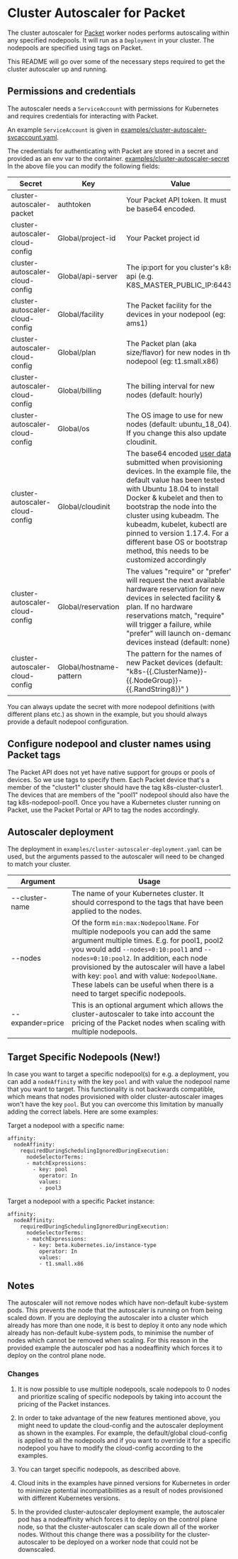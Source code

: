 # Cluster Autoscaler for Packet

The cluster autoscaler for [Packet](https://packet.com) worker nodes performs
autoscaling within any specified nodepools. It will run as a `Deployment` in
your cluster. The nodepools are specified using tags on Packet.

This README will go over some of the necessary steps required to get
the cluster autoscaler up and running.

## Permissions and credentials

The autoscaler needs a `ServiceAccount` with permissions for Kubernetes and
requires credentials for interacting with Packet.

An example `ServiceAccount` is given in [examples/cluster-autoscaler-svcaccount.yaml](examples/cluster-autoscaler-svcaccount.yaml).

The credentials for authenticating with Packet are stored in a secret and
provided as an env var to the container. [examples/cluster-autoscaler-secret](examples/cluster-autoscaler-secret.yaml)
In the above file you can modify the following fields:

| Secret                          | Key                     | Value                        |
|---------------------------------|-------------------------|------------------------------------------------------------------------------------------------------------------------------------|
| cluster-autoscaler-packet       | authtoken               | Your Packet API token. It must be base64 encoded.                                                                                 |
| cluster-autoscaler-cloud-config | Global/project-id       | Your Packet project id                                                                                                             |
| cluster-autoscaler-cloud-config | Global/api-server       | The ip:port for you cluster's k8s api (e.g. K8S_MASTER_PUBLIC_IP:6443)                                                             |
| cluster-autoscaler-cloud-config | Global/facility         | The Packet facility for the devices in your nodepool (eg: ams1)                                                                    |
| cluster-autoscaler-cloud-config | Global/plan             | The Packet plan (aka size/flavor) for new nodes in the nodepool (eg: t1.small.x86)                                                 |
| cluster-autoscaler-cloud-config | Global/billing          | The billing interval for new nodes (default: hourly)                                                                               |
| cluster-autoscaler-cloud-config | Global/os               | The OS image to use for new nodes (default: ubuntu_18_04). If you change this also update cloudinit.                               |
| cluster-autoscaler-cloud-config | Global/cloudinit        | The base64 encoded [user data](https://support.packet.com/kb/articles/user-data) submitted when provisioning devices. In the example file, the default value has been tested with Ubuntu 18.04 to install Docker & kubelet and then to bootstrap the node into the cluster using kubeadm. The kubeadm, kubelet, kubectl are pinned to version 1.17.4. For a different base OS or bootstrap method, this needs to be customized accordingly|
| cluster-autoscaler-cloud-config | Global/reservation      | The values "require" or "prefer" will request the next available hardware reservation for new devices in selected facility & plan. If no hardware reservations match, "require" will trigger a failure, while "prefer" will launch on-demand devices instead (default: none)  |
| cluster-autoscaler-cloud-config | Global/hostname-pattern | The pattern for the names of new Packet devices (default: "k8s-{{.ClusterName}}-{{.NodeGroup}}-{{.RandString8}}" )                  |

You can always update the secret with more nodepool definitions (with different plans etc.) as shown in the example, but you should always provide a default nodepool configuration.

## Configure nodepool and cluster names using Packet tags

The Packet API does not yet have native support for groups or pools of devices. So we use tags to specify them. Each Packet device that's a member of the "cluster1" cluster should have the tag k8s-cluster-cluster1. The devices that are members of the "pool1" nodepool should also have the tag k8s-nodepool-pool1. Once you have a Kubernetes cluster running on Packet, use the Packet Portal or API to tag the nodes accordingly.

## Autoscaler deployment

The deployment in `examples/cluster-autoscaler-deployment.yaml` can be used,
but the arguments passed to the autoscaler will need to be changed
to match your cluster.

| Argument              | Usage                                                                                                      |
|-----------------------|------------------------------------------------------------------------------------------------------------|
| --cluster-name        | The name of your Kubernetes cluster. It should correspond to the tags that have been applied to the nodes. |
| --nodes               | Of the form `min:max:NodepoolName`. For multiple nodepools you can add the same argument multiple times. E.g. for pool1, pool2 you would add `--nodes=0:10:pool1` and `--nodes=0:10:pool2`. In addition, each node provisioned by the autoscaler will have a label with key: `pool` and with value: `NodepoolName`. These labels can be useful when there is a need to target specific nodepools. |
| --expander=price      |  This is an optional argument which allows the cluster-autoscaler to take into account the pricing of the Packet nodes when scaling with multiple nodepools. |

## Target Specific Nodepools (New!)

In case you want to target a specific nodepool(s) for e.g. a deployment, you can add a `nodeAffinity` with the key `pool` and with value the nodepool name that you want to target. This functionality is not backwards compatible, which means that nodes provisioned with older cluster-autoscaler images won't have the key `pool`. But you can overcome this limitation by manually adding the correct labels. Here are some examples:

Target a nodepool with a specific name:
```
affinity:
  nodeAffinity:
    requiredDuringSchedulingIgnoredDuringExecution:
      nodeSelectorTerms:
      - matchExpressions:
        - key: pool
          operator: In
          values:
          - pool3
```
Target a nodepool with a specific Packet instance:
```
affinity:
  nodeAffinity:
    requiredDuringSchedulingIgnoredDuringExecution:
      nodeSelectorTerms:
      - matchExpressions:
        - key: beta.kubernetes.io/instance-type
          operator: In
          values:
          - t1.small.x86
```

## Notes

The autoscaler will not remove nodes which have non-default kube-system pods.
This prevents the node that the autoscaler is running on from being scaled down.
If you are deploying the autoscaler into a cluster which already has more than one node,
it is best to deploy it onto any node which already has non-default kube-system pods,
to minimise the number of nodes which cannot be removed when scaling. For this reason in
the provided example the autoscaler pod has a nodeaffinity which forces it to deploy on
the control plane node.

### Changes

1. It is now possible to use multiple nodepools, scale nodepools to 0 nodes and prioritize scaling of specific nodepools by taking into account the pricing of the Packet instances.

2. In order to take advantage of the new features mentioned above, you might need to update the cloud-config and the autoscaler deployment as shown in the examples. For example, the default/global cloud-config is applied to all the nodepools and if you want to override it for a specific nodepool you have to modify the cloud-config according to the examples.

3. You can target specific nodepools, as described above.

4. Cloud inits in the examples have pinned versions for Kubernetes in order to minimize potential incompatibilities as a result of nodes provisioned with different Kubernetes versions.

5. In the provided cluster-autoscaler deployment example, the autoscaler pod has a nodeaffinity which forces it to deploy on the control plane node, so that the cluster-autoscaler can scale down all of the worker nodes. Without this change there was a possibility for the cluster-autoscaler to be deployed on a worker node that could not be downscaled.